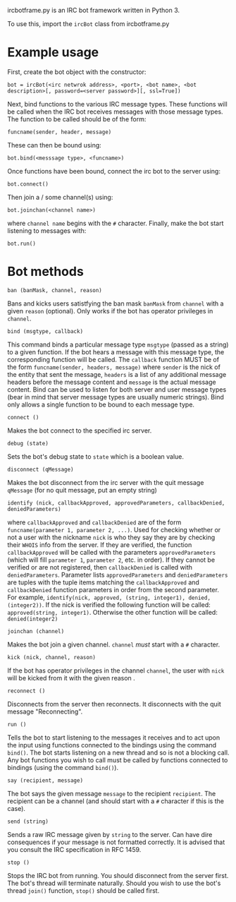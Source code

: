 ircbotframe.py is an IRC bot framework written in Python 3.

To use this, import the `ircBot` class from ircbotframe.py

Example usage
=============

First, create the bot object with the constructor:

    bot = ircBot(<irc netwrok address>, <port>, <bot name>, <bot description>[, password=<server password>][, ssl=True])

Next, bind functions to the various IRC message types. These functions will be called when the IRC bot receives messages with those message types. The function to be called should be of the form:

    funcname(sender, header, message)
    
These can then be bound using:

    bot.bind(<messsage type>, <funcname>) 
    
Once functions have been bound, connect the irc bot to the server using:

    bot.connect()
    
Then join a / some channel(s) using:

    bot.joinchan(<channel name>)
    
where `channel name` begins with the `#` character. Finally, make the bot start listening to messages with:

    bot.run()

Bot methods
===========

    ban (banMask, channel, reason)

Bans and kicks users satistfying the ban mask `banMask` from `channel` with a given `reason` (optional). Only works if the bot has operator privileges in `channel`.

    bind (msgtype, callback)

This command binds a particular message type `msgtype` (passed as a string) to a given <callback> function. If the bot hears a message with this message type, the corresponding function will be called. The `callback` function MUST be of the form `funcname(sender, headers, message)` where `sender` is the nick of the entity that sent the message, `headers` is a list of any additional message headers before the message content and `message` is the actual message content. Bind can be used to listen for both server and user message types (bear in mind that server message types are usually numeric strings). Bind only allows a single function to be bound to each message type.

    connect ()

Makes the bot connect to the specified irc server.
    
    debug (state)

Sets the bot's debug state to `state` which is a boolean value.

    disconnect (qMessage)

Makes the bot disconnect from the irc server with the quit message `qMessage` (for no quit message, put an empty string)
    
    identify (nick, callbackApproved, approvedParameters, callbackDenied, deniedParameters)
    
where `callbackApproved` and `callbackDenied` are of the form `funcname(parameter 1, parameter 2, ...)`. Used for checking whether or not a user with the nickname `nick` is who they say they are by checking their `WHOIS` info from the server. If they are verified, the function `callbackApproved` will be called with the parameters `approvedParameters` (which will fill `parameter 1`, `parameter 2`, etc. in order). If they cannot be verified or are not registered, then `callbackDenied` is called with `deniedParameters`. Parameter lists `approvedParameters` and `deniedParameters` are tuples with the tuple items matching the `callbackApproved` and `callbackDenied` function parameters in order from the second parameter. For example, `identify(nick, approved, (string, integer1), denied, (integer2))`. If the nick is verified the following function will be called: `approved(string, integer1)`. Otherwise the other function will be called: `denied(integer2)`

    joinchan (channel)

Makes the bot join a given channel. `channel` *must* start with a `#` character.
    
    kick (nick, channel, reason)

If the bot has operator privileges in the channel `channel`, the user with `nick` will be kicked from it with the given reason <reason>.

    reconnect ()

Disconnects from the server then reconnects. It disconnects with the quit message "Reconnecting".

    run ()

Tells the bot to start listening to the messages it receives and to act upon the input using functions connected to the bindings using the command `bind()`. The bot starts listening on a new thread and so is not a blocking call. Any bot functions you wish to call must be called by functions connected to bindings (using the command `bind()`).
    
    say (recipient, message)

The bot says the given message `message` to the recipient `recipient`. The recipient can be a channel (and should start with a `#` character if this is the case).

    send (string)

Sends a raw IRC message given by `string` to the server. Can have dire consequences if your message is not formatted correctly. It is advised that you consult the IRC specification in RFC 1459.
    
    stop ()

Stops the IRC bot from running. You should disconnect from the server first. The bot's thread will terminate naturally. Should you wish to use the bot's thread `join()` function, `stop()` should be called first.
